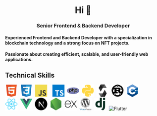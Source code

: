 <h1 align="center">Hi 👋</h1>

<h3 align="center">Senior Frontend & Backend Developer</h3>

#### Experienced Frontend and Backend Developer with a specialization in blockchain technology and a strong focus on NFT projects. 

#### Passionate about creating efficient, scalable, and user-friendly web applications.

## Technical Skills

<img src="https://raw.githubusercontent.com/devicons/devicon/master/icons/html5/html5-original.svg" alt="html5" width="40" height="40"/>&nbsp;
<img src="https://raw.githubusercontent.com/devicons/devicon/master/icons/css3/css3-original.svg" alt="CSS" width="40" height="40"/>&nbsp;
<img src="https://raw.githubusercontent.com/devicons/devicon/master/icons/javascript/javascript-original.svg" alt="Javascript" width="40" height="40"/>&nbsp;&nbsp;&nbsp;
<img src="https://raw.githubusercontent.com/devicons/devicon/master/icons/typescript/typescript-original.svg" alt="Typescript" width="40" height="40"/>&nbsp;
<img src="https://raw.githubusercontent.com/devicons/devicon/master/icons/php/php-original.svg" alt="PHP" width="40" height="40"/>&nbsp;
<img src="https://raw.githubusercontent.com/devicons/devicon/master/icons/python/python-plain.svg" alt="Python" width="40" height="40"/>&nbsp;
<img src="https://raw.githubusercontent.com/devicons/devicon/master/icons/solidity/solidity-original.svg" alt="Solidity" width="40" height="40"/>&nbsp;
<img src="https://raw.githubusercontent.com/devicons/devicon/master/icons/rust/rust-plain.svg" alt="Rust" width="40" height="40"/>&nbsp;
<img src="https://raw.githubusercontent.com/devicons/devicon/master/icons/cplusplus/cplusplus-original.svg" alt="C++" width="40" height="40"/>&nbsp;
<br/>
<img src="https://raw.githubusercontent.com/devicons/devicon/master/icons/react/react-original.svg" alt="React" width="40" height="40"/>&nbsp;
<img src="https://raw.githubusercontent.com/devicons/devicon/master/icons/vuejs/vuejs-original.svg" alt="Vue.js" width="40" height="40"/>&nbsp;
<img src="https://raw.githubusercontent.com/devicons/devicon/master/icons/nextjs/nextjs-original.svg" alt="Next.js" width="40" height="40"/>&nbsp;
<img src="https://raw.githubusercontent.com/devicons/devicon/master/icons/nodejs/nodejs-original.svg" alt="Node.js" width="40" height="40"/>&nbsp;
<img src="https://raw.githubusercontent.com/devicons/devicon/master/icons/express/express-original.svg" alt="Express.js" width="40" height="40"/>&nbsp;
<img src="https://raw.githubusercontent.com/devicons/devicon/master/icons/wordpress/wordpress-original.svg" alt="Wordpress" width="40" height="40"/>&nbsp;
<img src="https://raw.githubusercontent.com/devicons/devicon/master/icons/django/django-plain.svg" alt="Django" width="40" height="40"/>&nbsp;
<img src="https://raw.githubusercontent.com/devicons/devicon/master/icons/flutter
/flutter-original.svg" alt="Flutter" width="40" height="40"/>&nbsp;
